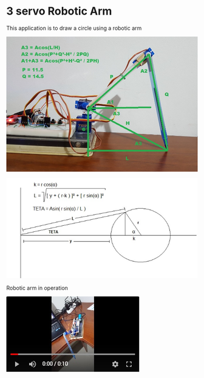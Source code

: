 # 3 servo Robotic Arm
   
This application is to draw a circle using a robotic arm

![Robotic Arm Dimensions](https://raw.githubusercontent.com/rsamanez/arduino-nano/master/3servoRoboticArm/arm-sizes.jpg)   
   
![Rotation Angle](https://raw.githubusercontent.com/rsamanez/arduino-nano/master/3servoRoboticArm/rotation-angle.jpg)
   
Robotic arm in operation   
   
[![Watch the video](https://raw.githubusercontent.com/rsamanez/arduino-nano/master/3servoRoboticArm/video1.jpg)](https://youtu.be/FC8pWTVuyXA)
